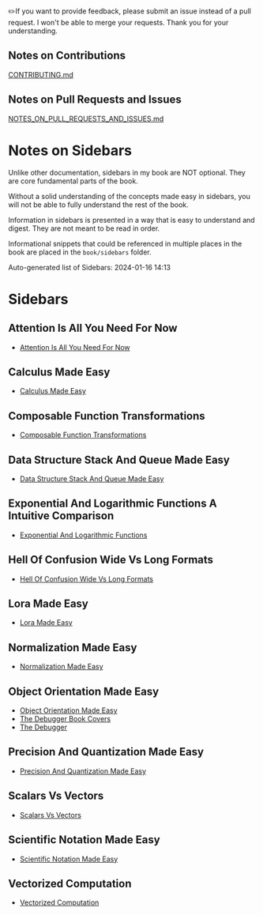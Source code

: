 
✏️If you want to provide feedback, please submit an issue instead of a pull request. I won't be able to merge your requests. Thank you for your understanding.

Notes on Contributions
----------------------
[CONTRIBUTING.md](../CONTRIBUTING.md)

Notes on Pull Requests and Issues
---------------------------------
[NOTES_ON_PULL_REQUESTS_AND_ISSUES.md](../NOTES_ON_PULL_REQUESTS_AND_ISSUES.md)

# Notes on Sidebars

Unlike other documentation, sidebars in my book are NOT optional. They are core fundamental parts of the book.

Without a solid understanding of the concepts made easy in sidebars, you will not be able to fully understand the rest of the book.

Information in sidebars is presented in a way that is easy to understand and digest. They are not meant to be read in order.

Informational snippets that could be referenced in multiple places in the book are placed in the `book/sidebars` folder.

Auto-generated list of Sidebars: 2024-01-16 14:13

# Sidebars

## Attention Is All You Need For Now

- [Attention Is All You Need For Now](attention-is-all-you-need-for-now/Attention-Is-All-You-Need-For-Now.md)


## Calculus Made Easy

- [Calculus Made Easy](calculus-made-easy/Calculus-Made-Easy.md)


## Composable Function Transformations

- [Composable Function Transformations](composable-function-transformations/Composable-Function-Transformations.md)


## Data Structure Stack And Queue Made Easy

- [Data Structure Stack And Queue Made Easy](data-structure-stack-and-queue-made-easy/Data-Structure-Stack-And-Queue-Made-Easy.md)


## Exponential And Logarithmic Functions A Intuitive Comparison

- [Exponential And Logarithmic Functions](exponential-and-logarithmic-functions-a-intuitive-comparison/Exponential-and-Logarithmic-Functions.md)


## Hell Of Confusion Wide Vs Long Formats

- [Hell Of Confusion Wide Vs Long Formats](hell-of-confusion-wide-vs-long-formats/Hell-Of-Confusion-Wide-Vs-Long-Formats.md)


## Lora Made Easy

- [Lora Made Easy](lora-made-easy/LoRA-Made-Easy.md)


## Normalization Made Easy

- [Normalization Made Easy](normalization-made-easy/Normalization-Made-Easy.md)


## Object Orientation Made Easy

- [Object Orientation Made Easy](object-orientation-made-easy/Object-Orientation-Made-Easy.md)
- [The Debugger Book Covers](object-orientation-made-easy/The-Debugger-Book-Covers.md)
- [The Debugger](object-orientation-made-easy/The-Debugger.md)


## Precision And Quantization Made Easy

- [Precision And Quantization Made Easy](precision-and-quantization-made-easy/Precision-And-Quantization-Made-Easy.md)


## Scalars Vs Vectors

- [Scalars Vs Vectors](scalars-vs-vectors/Scalars-vs-Vectors.md)


## Scientific Notation Made Easy

- [Scientific Notation Made Easy](scientific-notation-made-easy/Scientific-Notation-Made-Easy.md)


## Vectorized Computation

- [Vectorized Computation](vectorized-computation/Vectorized_Computation.md)

